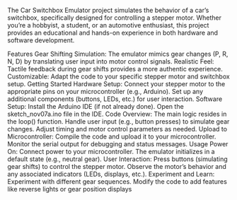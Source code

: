 The Car Switchbox Emulator project simulates the behavior of a car’s switchbox, specifically designed for controlling a stepper motor. Whether you’re a hobbyist, a student, or an automotive enthusiast, this project provides an educational and hands-on experience in both hardware and software development.

Features
Gear Shifting Simulation: The emulator mimics gear changes (P, R, N, D) by translating user input into motor control signals.
Realistic Feel: Tactile feedback during gear shifts provides a more authentic experience.
Customizable: Adapt the code to your specific stepper motor and switchbox setup.
Getting Started
Hardware Setup:
Connect your stepper motor to the appropriate pins on your microcontroller (e.g., Arduino).
Set up any additional components (buttons, LEDs, etc.) for user interaction.
Software Setup:
Install the Arduino IDE (if not already done).
Open the sketch_nov07a.ino file in the IDE.
Code Overview:
The main logic resides in the loop() function.
Handle user input (e.g., button presses) to simulate gear changes.
Adjust timing and motor control parameters as needed.
Upload to Microcontroller:
Compile the code and upload it to your microcontroller.
Monitor the serial output for debugging and status messages.
Usage
Power On:
Connect power to your microcontroller.
The emulator initializes in a default state (e.g., neutral gear).
User Interaction:
Press buttons (simulating gear shifts) to control the stepper motor.
Observe the motor’s behavior and any associated indicators (LEDs, displays, etc.).
Experiment and Learn:
Experiment with different gear sequences.
Modify the code to add features like reverse lights or gear position displays

